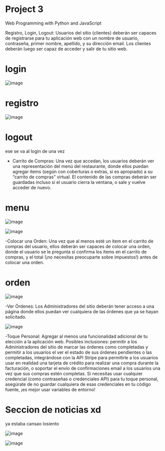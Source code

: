 # Project 3

Web Programming with Python and JavaScript

Registro, Login, Logout: Usuarios del sitio (clientes) deberán ser capaces de registrarse para tu aplicación web con un nombre de usuario, contraseña, primer nombre, apellido, y su dirección email. Los clientes deberán luego ser capaz de acceder y salir de tu sitio web.

# login

![image](https://user-images.githubusercontent.com/74506004/174460573-7dba3e4f-29c9-4abf-bb52-53dd111fed73.png)

# registro

![image](https://user-images.githubusercontent.com/74506004/174460748-12472f22-8001-448b-a306-14717bd1f934.png)

# logout

ese se va al login de una vez

- Carrito de Compras: Una vez que accedan, los usuarios deberán ver una representación del menú del restaurante, donde ellos puedan agregar ítems (según con coberturas o extras, si es apropiado) a su “carrito de compras” virtual. El contenido de las compras deberán ser guardadas incluso si el usuario cierra la ventana, o sale y vuelve acceder de nuevo.


# menu
![image](https://user-images.githubusercontent.com/74506004/174460769-017e033c-60b1-4ca8-8388-614b1bf2c17b.png)

![image](https://user-images.githubusercontent.com/74506004/174460780-8f06e70c-d975-4998-9a2a-ffa5713ac99c.png)

-Colocar una Orden: Una vez que al menos esté un ítem en el carrito de compras del usuario, ellos deberán ser capaces de colocar una orden, donde el usuario se le pregunta si confirma los ítems en el carrito de compras, y el total (¡no necesitas preocuparte sobre impuestos!) antes de colocar una orden.

# orden

![image](https://user-images.githubusercontent.com/74506004/174461251-79bb7743-a390-4b8c-a6d2-88ff08bf8b0f.png)


-Ver Órdenes: Los Administradores del sitio deberán tener acceso a una página donde ellos puedan ver cualquiera de las órdenes que ya se hayan solicitado.

![image](https://user-images.githubusercontent.com/74506004/174461308-5c23cc78-3b5b-4578-b90d-2e05fd1ffa5d.png)


-Toque Personal: Agregar al menos una funcionalidad adicional de tu elección a la aplicación web. Posibles inclusiones: permitir a los Administradores del sitio de marcar las órdenes como completadas y permitir a los usuarios el ver el estado de sus órdenes pendientes o las completadas, integrándose con la API Stripe para permitirle a los usuarios usar en realidad una tarjeta de crédito para realizar una compra durante la facturación, o soportar el envío de confirmaciones email a los usuarios una vez que sus compras estén completas. Si necesitas usar cualquier credencial (como contraseñas o credenciales API) para tu toque personal, asegúrate de no guardar cualquiera de esas credenciales en tu código fuente, ¡es mejor usar variables de entorno!

# Seccion de noticias xd

ya estaba cansao losiento

![image](https://user-images.githubusercontent.com/74506004/174620922-ecd46bf4-924e-4f0c-bb6d-e9c1b2278b05.png)

![image](https://user-images.githubusercontent.com/74506004/174621092-ff7e03ad-eb76-41ad-ae2d-9ffe116d537b.png)

